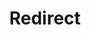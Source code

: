 ﻿---
layout: src/layouts/Redirect.astro
title: Redirect
redirect: /docs/octopus-rest-api/cli/octopus-worker-ssh-view
pubDate:  2023-01-01
navSearch: false
navSitemap: false
navMenu: false
---
